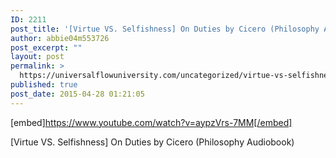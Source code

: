 ```yaml
---
ID: 2211
post_title: '[Virtue VS. Selfishness] On Duties by Cicero (Philosophy Audiobook)'
author: abbie04m553726
post_excerpt: ""
layout: post
permalink: >
  https://universalflowuniversity.com/uncategorized/virtue-vs-selfishness-on-duties-by-cicero-philosophy-audiobook/
published: true
post_date: 2015-04-28 01:21:05
---
```

[embed]https://www.youtube.com/watch?v=aypzVrs-7MM[/embed]<br>
<p>[Virtue VS. Selfishness] On Duties by Cicero (Philosophy Audiobook)</p>